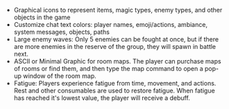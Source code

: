 - Graphical icons to represent items, magic types, enemy types, and other objects in the game
- Customize chat text colors: player names, emoji/actions, ambiance, system messages, objects, paths
- Large enemy waves: Only 5 enemies can be fought at once, but if there are more enemies in the reserve of the group, they will spawn in battle next.
- ASCII or Minimal Graphic for room maps. The player can purchase maps of rooms or find them, and then type the map command to open a pop-up window of the room map.
- Fatigue: Players experience fatigue from time, movement, and actions. Rest and other consumables are used to restore fatigue. When fatigue has reached it's lowest value, the player will receive a debuff.
